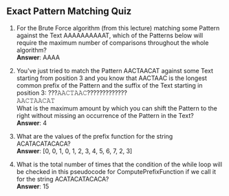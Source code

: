 ## Exact Pattern Matching Quiz ##

1. For the Brute Force algorithm (from this lecture) matching some Pattern against the Text AAAAAAAAAAT, which of the Patterns below will require the maximum number of comparisons throughout the whole algorithm?  
**Answer**: AAAA

2. You've just tried to match the Pattern AACTAACAT against some Text starting from position 3 and you know that AACTAAC is the longest common prefix of the Pattern and the suffix of the Text starting in position 3:
???𝙰𝙰𝙲𝚃𝙰𝙰𝙲?????????????  
   𝙰𝙰𝙲𝚃𝙰𝙰𝙲𝙰𝚃  
What is the maximum amount by which you can shift the Pattern to the right without missing an occurrence of the Pattern in the Text?  
**Answer**: 4

3. What are the values of the prefix function for the string ACATACATACACA?     
**Answer**: [0, 0, 1, 0, 1, 2, 3, 4, 5, 6, 7, 2, 3]

4. What is the total number of times that the condition of the while loop will be checked in this pseudocode for ComputePrefixFunction if we call it for the string ACATACATACACA?  
**Answer**: 15


